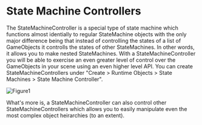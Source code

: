 # State Machine Controllers

The StateMachineController is a special type of state machine which functions almost identially to regular StateMachine objects with the only major difference being that instead of controlling the states of a list of GameObjects it controlls the states of other StateMachines. In other words, it allows you to make nested StateMachines. With a StateMachineController you will be able to exercise an even greater level of control over the GameObjects in your scene using an even higher level API. You can create StateMachineControllers under "Create > Runtime Objects > State Machines > State Machine Controller".

![Figure1](~/images/stateMachineControllers1.png)

What's more is, a StateMachineController can also control other StateMachineControllers which allows you to easily manipulate even the most complex object heirarchies (to an extent).